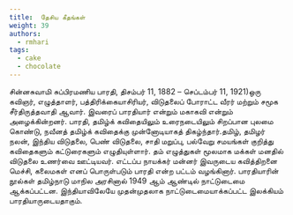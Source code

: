 ```yaml
---
title: 	தேசிய கீதங்கள்
weight: 39
authors:
  - rmhari
tags:
  - cake
  - chocolate
---
```


சின்னசுவாமி சுப்பிரமணிய பாரதி, திசம்பர் 11, 1882 – செப்டம்பர் 11, 1921)ஒரு கவிஞர், எழுத்தாளர், பத்திரிக்கையாசிரியர், விடுதலைப் போராட்ட வீரர் மற்றும் சமூக சீர்திருத்தவாதி ஆவார். இவரைப் பாரதியார் என்றும் மகாகவி என்றும் அழைக்கின்றனர். பாரதி, தமிழ்க் கவிதையிலும் உரைநடையிலும் சிறப்பான புலமை கொண்டு, நவீனத் தமிழ்க் கவிதைக்கு முன்னோடியாகத் திகழ்ந்தார்.தமிழ், தமிழர் நலன், இந்திய விடுதலை, பெண் விடுதலை, சாதி மறுப்பு, பல்வேறு சமயங்கள் குறித்து கவிதைகளும் கட்டுரைகளும் எழுதியுள்ளார். தம் எழுத்துகள் மூலமாக மக்கள் மனதில் விடுதலை உணர்வை ஊட்டியவர். எட்டப்ப நாயக்கர் மன்னர் இவருடைய கவித்திறனை மெச்சி, கலைமகள் எனப் பாெருள்படும் பாரதி என்ற பட்டம் வழங்கினார். பாரதியாரின் நூல்கள் தமிழ்நாடு மாநில அரசினால் 1949 ஆம் ஆண்டில் நாட்டுடைமை ஆக்கப்பட்டன. இந்தியாவிலேயே முதன்முதலாக நாட்டுடைமையாக்கப்பட்ட இலக்கியம் பாரதியாருடையதாகும்.